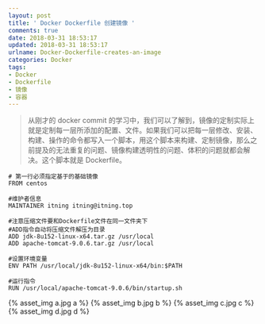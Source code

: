 ```yaml
---
layout: post
title: ' Docker Dockerfile 创建镜像 '
comments: true
date: 2018-03-31 18:53:17
updated: 2018-03-31 18:53:17
urlname: Docker-Dockerfile-creates-an-image
categories: Docker
tags:
- Docker
- Dockerfile
- 镜像
- 容器
---
```

> 从刚才的 docker commit 的学习中，我们可以了解到，镜像的定制实际上就是定制每一层所添加的配置、文件。如果我们可以把每一层修改、安装、构建、操作的命令都写入一个脚本，用这个脚本来构建、定制镜像，那么之前提及的无法重复的问题、镜像构建透明性的问题、体积的问题就都会解决。这个脚本就是 Dockerfile。

```
# 第一行必须指定基于的基础镜像
FROM centos

#维护者信息
MAINTAINER itning itning@itning.top

#注意压缩文件要和Dockerfile文件在同一文件夹下
#ADD指令自动将压缩文件解压为目录
ADD jdk-8u152-linux-x64.tar.gz /usr/local
ADD apache-tomcat-9.0.6.tar.gz /usr/local

#设置环境变量
ENV PATH /usr/local/jdk-8u152-linux-x64/bin:$PATH

#运行指令
RUN /usr/local/apache-tomcat-9.0.6/bin/startup.sh
```
{% asset_img a.jpg a %}
{% asset_img b.jpg b %}
{% asset_img c.jpg c %}
{% asset_img d.jpg d %}
